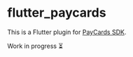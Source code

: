 # flutter_paycards

This is a Flutter plugin for [PayCards SDK](https://github.com/faceterteam/PayCards_Source). 

Work in progress ⏳

